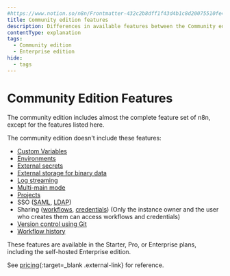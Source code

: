 ```yaml
---
#https://www.notion.so/n8n/Frontmatter-432c2b8dff1f43d4b1c8d20075510fe4
title: Community edition features
description: Differences in available features between the Community edition and other paid plans.
contentType: explanation
tags:
  - Community edition
  - Enterprise edition
hide:
  - tags
---
```


# Community Edition Features

The community edition includes almost the complete feature set of n8n, except for the features listed here.

The community edition doesn't include these features:

- [Custom Variables](/code/variables/)
- [Environments](/source-control-environments/)
- [External secrets](/external-secrets/)
- [External storage for binary data](/hosting/scaling/external-storage/)
- [Log streaming](/log-streaming/)
- [Multi-main mode](/hosting/scaling/queue-mode/#multi-main-setup)
- [Projects](/user-management/rbac/projects/)
- SSO ([SAML](/hosting/securing/set-up-sso/), [LDAP](/user-management/ldap/))
- Sharing ([workflows](/workflows/sharing/), [credentials](/credentials/credential-sharing/)) (Only the instance owner and the user who creates them can access workflows and credentials)
- [Version control using Git](/source-control-environments/)
- [Workflow history](/workflows/history/)

These features are available in the Starter, Pro, or Enterprise plans, including the self-hosted Enterprise edition.

See [pricing](https://n8n.io/pricing/){:target=_blank .external-link} for reference.
